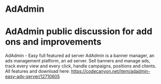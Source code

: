 # AdAdmin
AdAdmin public discussion for add ons and improvements
======================================================

AdAdmin - Easy full featured ad server
AdAdmin is a banner manager, an ads management platform, an ad server.
Sell banners and manage ads, track every view and every click, handle campaigns, positions and clients.
All features and download here:
https://codecanyon.net/item/adadmin-easy-adv-server/12710605
